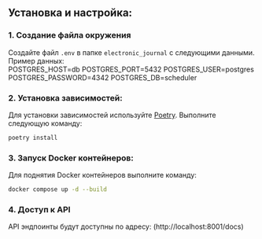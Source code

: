 ## Установка и настройка:

### 1. Создание файла окружения 
Создайте файл `.env` в папке `electronic_journal` с следующими данными.  
Пример данных:  
POSTGRES_HOST=db
POSTGRES_PORT=5432
POSTGRES_USER=postgres
POSTGRES_PASSWORD=4342
POSTGRES_DB=scheduler

### 2. Установка зависимостей:

Для установки зависимостей используйте [Poetry](https://python-poetry.org/). Выполните следующую команду:

```bash
poetry install
```
### 3. Запуск Docker контейнеров:
Для поднятия Docker контейнеров выполните команду:
```bash
docker compose up -d --build
```
### 4. Доступ к API
API эндпоинты будут доступны по адресу: (http://localhost:8001/docs)
